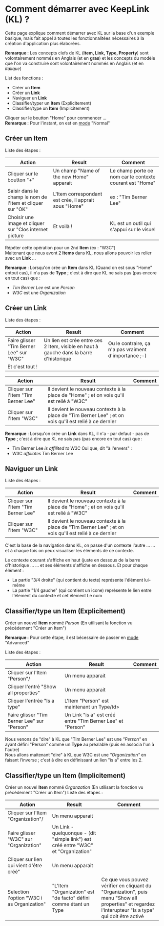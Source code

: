 Comment démarrer avec KeepLink (KL) ?
==

Cette page explique comment démarrer avec KL sur la base d'un exemple basique, mais fait appel à toutes les fonctionnalitées nécessaires à la création d'application plus élaborées.

__Remarque :__ Les concepts clefs de KL (__Item, Link, Type, Property__) sont volontairement nommés en Anglais (et en __gras__) et les concepts du modèle que l'on va construire sont volontairement nommés en Anglais (et en _italique_) 

List des fonctions :
* Créer un __Item__
* Créer un __Link__
* Naviguer un __Link__
* Classifier/typer un __Item__ (Explicitement)
* Classifier/type un __Item__ (Implicitement)

Cliquer sur le boutton "Home" pour commencer ...   
__Remarque :__ Pour l'instant, on est en <a href="https://github.com/iPlumb3r/KeepLink">mode</a> "Normal"

Créer un __Item__
-
Liste des étapes :

<table>
    <thead>
        <tr>
            <th>Action</th>
            <th>Result</th>
            <th>Comment</th>
        </tr>
    </thead>
    <tbody>
        <tr>
            <td>Cliquer sur le boutton "+"</td>
            <td>Un champ "Name of the new Home" apparait</td>
            <td>Le champ porte ce nom car le contexte courant est "Home"</td>
        </tr>
        <tr>
            <td>Saisir dans le champ le nom de l'Item et cliquer sur "OK"</td>
            <td>L'Item correspondant est crée, il apprait sous "Home"</td>
            <td>ex : "Tim Berner Lee"</td>
        </tr>
       <tr>
            <td>Choisir une image et cliquer sur "Clos internet picture </td>
            <td>Et voilà !</td>
            <td>KL est un outil qui s'appui sur le visuel</td>
        </tr>
    </tbody>
</table>

Répéter cette opération pour un 2nd __Item__ (ex : "W3C")   
Maitenant que nous avont 2 __Items__ dans KL, nous allons pouvoir les relier avec un __Link__ ...

__Remarque__ : Lorsqu'on crée un __Item__ dans KL (Quand on est sous "Home" entout cas), il n'a pas de __Type__ ; c'est à dire que KL ne sais pas (pas encore en tout cas) que : 
* _Tim Berner Lee_ est une _Person_
* _W3C_ est une _Organization_

Créer un __Link__
-

Liste des étapes :
<table>
    <thead>
        <tr>
            <th>Action</th>
            <th>Result</th>
            <th>Comment</th>
        </tr>
    </thead>
    <tbody>
        <tr>
            <td>Faire glisser "Tim Berner Lee" sur "W3C"</td>
            <td>Un lien est crée entre ces 2 Item, visible en haut à gauche dans la barre d'historique</td>
            <td>Ou le contraire, ça n'a pas vraiment d'importance ;-)</td>
        </tr>
        <tr>
            <td>Et c'est tout !</td>
            <td></td>
            <td></td>
        </tr>
    </tbody>
</table>
<table>
    <thead>
        <tr>
            <th>Action</th>
            <th>Result</th>
            <th>Comment</th>
        </tr>
    </thead>
    <tbody>
        <tr>
            <td>Cliquer sur l'Item "Tim Berner Lee"</td>
            <td>Il devient le nouveau contexte à la place de "Home" ; et on vois qu'il est relié à "W3C"</td>
            <td></td>
        </tr>
        <tr>
            <td>Cliquer sur l'Item "W3C"</td>
            <td>Il devient le nouveau contexte à la place de "Tim Berner Lee" ; et on vois qu'il est relié à ce dernier</td>
            <td></td>
        </tr>
    </tbody>
</table>

__Remarque__ : Lorsqu'on crée un __Link__ dans KL, il n'a - par defaut - pas de __Type__ ; c'est à dire que KL ne sais pas (pas encore en tout cas) que :
* Tim Berner Lee _is affilited to_ W3C
Oui que, dit "à l'envers" :
* W3C _affiliates_ Tim Berner Lee

Naviguer un __Link__
-

Liste des étapes :
<table>
    <thead>
        <tr>
            <th>Action</th>
            <th>Result</th>
            <th>Comment</th>
        </tr>
    </thead>
    <tbody>
        <tr>
            <td>Cliquer sur l'Item "Tim Berner Lee"</td>
            <td>Il devient le nouveau contexte à la place de "Home" ; et on vois qu'il est relié à "W3C"</td>
            <td></td>
        </tr>
        <tr>
            <td>Cliquer sur l'Item "W3C"</td>
            <td>Il devient le nouveau contexte à la place de "Tim Berner Lee" ; et on vois qu'il est relié à ce dernier</td>
            <td></td>
        </tr>
    </tbody>
</table>

C'est la base de la navigation dans KL, on passe d'un contexte l'autre ...
... et à chaque fois on peux visualiser les éléments de ce contexte.

Le contexte courant s'affiche en haut (juste en dessous de la barre d'historique ...
... et ses éléments s'affiche en dessous. Et pour chaque élément : 
* La partie "3/4 droite" (qui contient du texte) représente l'élément lui-même
* La partie "1/4 gauche" (qui contient un icone) représente le lien entre l'élement du contexte et cet élement
Le nom 

Classifier/type un __Item__ (Explicitement)
-
Créer un nouvel __Item__ nommé _Person_ (En utilisant la fonction vu précédement "Créer un Item")

__Remarque :__ Pour cette étape, il est bécessaire de passer en <a href="https://github.com/iPlumb3r/KeepLink">mode</a> "Advanced"

Liste des étapes :
<table>
    <thead>
        <tr>
            <th>Action</th>
            <th>Result</th>
            <th>Comment</th>
        </tr>
    </thead>
    <tbody>
        <tr>
            <td>Cliquer sur l'Item "Person"/</td>
            <td>Un menu apparait</td>
            <td></td>
        </tr>
        <tr>
            <td>Cliquer l'entré "Show all properties"</td>
            <td>Un menu apparait</td>
            <td></td>
        </tr>
        <tr>
            <td>Cliquer l'entrée "Is a type"</td>
            <td>L'Item "Person" est maintenant un Type/td>
            <td></td>
        </tr>
        <tr>
            <td>Faire glisser "Tim Berner Lee" sur "Person"</td>
            <td>Un Link "is a" est créé entre "Tim Berner Lee" et "Person"</td>
            <td></td>
        </tr>
    </tbody>
</table>

Nous venons de "dire" à KL que "Tim Berner Lee" est une _"Person"_ en ayant défini "Person" comme un __Type__ au préalable (puis en associa l'un à l'autre)   
Nous allons maitenant "dire" à KL que W3C est une _"Organization"_ en faisant l'inverse ; c'est à dire en définissant un lien "is a" entre les 2.

Classifier/type un __Item__ (Implicitement)
-

Créer un nouvel __Item__ nommé _Organzation_ (En utilisant la fonction vu précédement "Créer un Item")
Liste des étapes :
<table>
    <thead>
        <tr>
            <th>Action</th>
            <th>Result</th>
            <th>Comment</th>
        </tr>
    </thead>
    <tbody>
        <tr>
            <td>Cliquer sur l'Item "Organization"/</td>
            <td>Un menu apparait</td>
            <td></td>
        </tr>
        <tr>
            <td>Faire glisser "W3C" sur "Organization"</td>
            <td>Un Link - quelquonque - (dit "simple link") est créé entre "W3C" et "Organization"</td>
            <td></td>
        </tr>
        <tr>
            <td>Cliquer sur lien qui vient d'être créé"</td>
            <td>Un menu apparait</td>
            <td></td>
        </tr>
        <tr>
            <td>Selection l'option "W3C i as Organization"</td>
            <td>"L'Item "Organization" est "de facto" défini comme étant un Type</td>
            <td>Ce que vous pouvez vérifier en cliquant du "Organization", puis menu "Show all properties" et regardez l'interupteur "Is a type" qui doit être activé</td>
        </tr>
    </tbody>
</table>

